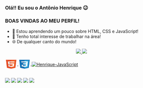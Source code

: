 ### Olá!! Eu sou o Antônio Henrique 😉
### BOAS VINDAS AO MEU PERFIL!
- 🧐 Estou aprendendo um pouco sobre HTML, CSS e JavaScript!
- 🌟 Tenho total interesse de trabalhar na área!
- 🌐 De qualquer canto do mundo!

<div align="center">
  <a href="https://github.com/HenriqueCl99">
  <img height="180em" src="https://github-readme-stats.vercel.app/api?username=HenriqueCl99&show_icons=true&theme=dracula&include_all_commits=true&count_private=true"/>
  <img height="180em" src="https://github-readme-stats.vercel.app/api/top-langs/?username=HenriqueCl99&layout=compact&langs_count=7&theme=dracula"/>
</div>
  
  
  <div style="display: inline_block"><br>
  <img align="center" alt="Henrique-HTML" height="30" width="40" src="https://raw.githubusercontent.com/devicons/devicon/master/icons/html5/html5-original.svg">
  <img align="center" alt="Henrique-CSS" height="30" width="40" src="https://raw.githubusercontent.com/devicons/devicon/master/icons/css3/css3-original.svg">
  <img align="center" alt="Henrique-JavaScript" height="30" width="40 "src="https://cdn.jsdelivr.net/gh/devicons/devicon/icons/javascript/javascript-original.svg" />
  
  ## 
  
  <div> 
  <a href="https://www.youtube.com/channel/UCWGNVdCh5H7KHFRWNZa05KQ" target="_blank"><img src="https://img.shields.io/badge/YouTube-FF0000?style=for-the-badge&logo=youtube&logoColor=white" target="_blank"></a>
  <a href="https://www.instagram.com/henrique.callixto/?hl=pt-br" target="_blank"><img src="https://img.shields.io/badge/-Instagram-%23E4405F?style=for-the-badge&logo=instagram&logoColor=white" target="_blank"></a>
 	<a href="https://twitter.com/henrique99citou" target="_blank"><img src="https://img.shields.io/badge/Twitch-9146FF?style=for-the-badge&logo=twitch&logoColor=white" target="_blank"></a>
 <a href="https://discord.gg/SsyAd5HXYZ" target="_blank"><img src="https://img.shields.io/badge/Discord-7289DA?style=for-the-badge&logo=discord&logoColor=white" target="_blank"></a>
  <a href="https://www.linkedin.com/in/ant%C3%B4nio-henrique-367728214/" target="_blank"><img src="https://img.shields.io/badge/-LinkedIn-%230077B5?style=for-the-badge&logo=linkedin&logoColor=white" target="_blank"></a>  
    </div>
